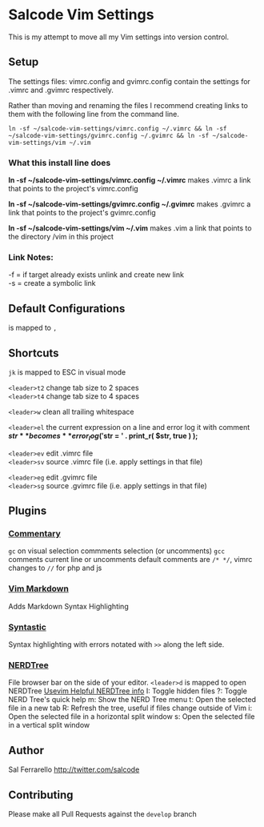 Salcode Vim Settings
====================
This is my attempt to move all my Vim settings into version control.

Setup
-----
The settings files: vimrc.config and gvimrc.config contain the
settings for .vimrc and .gvimrc respectively.

Rather than moving and renaming the files I recommend creating
links to them with the following line from the command line.

`ln -sf ~/salcode-vim-settings/vimrc.config ~/.vimrc && ln -sf ~/salcode-vim-settings/gvimrc.config ~/.gvimrc && ln -sf ~/salcode-vim-settings/vim ~/.vim`

### What this install line does
**ln -sf ~/salcode-vim-settings/vimrc.config ~/.vimrc**
makes .vimrc a link that points to the project's vimrc.config

**ln -sf ~/salcode-vim-settings/gvimrc.config ~/.gvimrc**
makes .gvimrc a link that points to the project's gvimrc.config

**ln -sf ~/salcode-vim-settings/vim ~/.vim**
makes .vim a link that points to the directory /vim in this project

### Link Notes:
-f = if target already exists unlink and create new link  
-s = create a symbolic link

Default Configurations
----------------------
<leader> is mapped to `,`

Shortcuts
---------
`jk` is mapped to ESC in visual mode

`<leader>t2` change tab size to 2 spaces  
`<leader>t4` change tab size to 4 spaces

`<leader>w` clean all trailing whitespace

`<leader>el` the current expression on a line and error log it with comment  
**$str** becomes **error_log( '$str = ' . print_r( $str, true ) );**

`<leader>ev` edit .vimrc file  
`<leader>sv` source .vimrc file (i.e. apply settings in that file)

`<leader>eg` edit .gvimrc file  
`<leader>sg` source .gvimrc file (i.e. apply settings in that file)

Plugins
-------

### [Commentary](https://github.com/tpope/vim-commentary)
`gc` on visual selection commments selection (or uncomments)
`gcc` comments current line or uncomments
default comments are `/* */`, vimrc changes to `//` for php and js

### [Vim Markdown](https://github.com/plasticboy/vim-markdown)
Adds Markdown Syntax Highlighting

### [Syntastic](https://github.com/scrooloose/syntastic)
Syntax highlighting with errors notated with `>>` along the left side.

### [NERDTree](https://github.com/scrooloose/nerdtree)
File browser bar on the side of your editor.
`<leader>d` is mapped to open NERDTree
[Usevim Helpful NERDTree info](http://usevim.com/2012/07/18/nerdtree/)
I: Toggle hidden files
?: Toggle NERD Tree's quick help
m: Show the NERD Tree menu
t: Open the selected file in a new tab
R: Refresh the tree, useful if files change outside of Vim
i: Open the selected file in a horizontal split window
s: Open the selected file in a vertical split window


Author
------
Sal Ferrarello
http://twitter.com/salcode

Contributing
------------
Please make all Pull Requests against the `develop` branch
